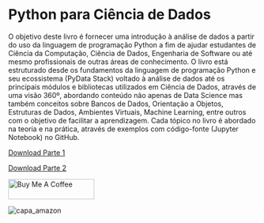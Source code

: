 # Python para Ciência de Dados

O objetivo deste livro é fornecer uma introdução à análise de dados a partir do uso da linguagem de programação Python a fim de ajudar estudantes de Ciência da Computação, Ciência de Dados, Engenharia de Software ou até mesmo profissionais de outras áreas de conhecimento. O livro está estruturado desde os fundamentos da linguagem de programação Python e seu ecossistema (PyData Stack) voltado à análise de dados até os principais módulos e bibliotecas utilizados em Ciência de Dados, através de uma visão 360º, abordando conteúdo não apenas de Data Science mas também conceitos sobre Bancos de Dados, Orientação a Objetos, Estruturas de Dados, Ambientes Virtuais, Machine Learning, entre outros com o objetivo de facilitar a aprendizagem. Cada tópico no livro é abordado na teoria e na prática, através de exemplos com código-fonte (Jupyter Notebook) no GitHub.

<a href="https://www.linkedin.com/posts/machado-de-castro_python-para-ci%C3%AAncia-de-dados-parte-i-activity-7188548029216378881-fgwB?utm_source=share&utm_medium=member_desktop">Download Parte 1</a>

<a href="https://www.linkedin.com/posts/machado-de-castro_python-para-ci%C3%AAncia-de-dados-parte-ii-activity-7188579157029642240-imJE?utm_source=share&utm_medium=member_desktop">Download Parte 2</a>

<a href="https://www.buymeacoffee.com/igormcastro" target="_blank"><img src="https://cdn.buymeacoffee.com/buttons/default-yellow.png" alt="Buy Me A Coffee" height="41" width="174"></a>

![capa_amazon](https://github.com/machadodecastro/python-ciencia-dados/assets/5161201/ec46b7dc-4043-4ec6-9fb5-518a0d98bb67)
